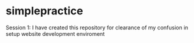 # simplepractice
Session 1:
 I have created this repository for clearance of my confusion in setup website development enviroment

